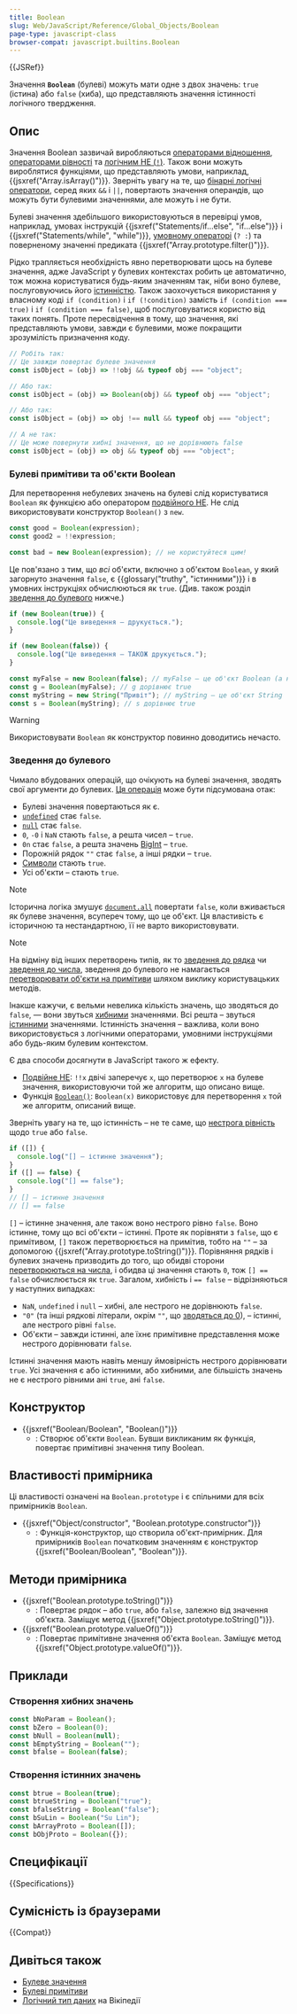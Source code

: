 ```yaml
---
title: Boolean
slug: Web/JavaScript/Reference/Global_Objects/Boolean
page-type: javascript-class
browser-compat: javascript.builtins.Boolean
---
```


{{JSRef}}

Значення **`Boolean`** (булеві) можуть мати одне з двох значень: `true` (істина) або `false` (хиба), що представляють значення істинності логічного твердження.

## Опис

Значення Boolean зазвичай виробляються [операторами відношення](/uk/docs/Web/JavaScript/Reference/Operators#operatory-vidnoshennia), [операторами рівності](/uk/docs/Web/JavaScript/Reference/Operators#operatory-rivnosti) та [логічним НЕ (`!`)](/uk/docs/Web/JavaScript/Reference/Operators/Logical_NOT). Також вони можуть вироблятися функціями, що представляють умови, наприклад, {{jsxref("Array.isArray()")}}. Зверніть увагу на те, що [бінарні логічні оператори](/uk/docs/Web/JavaScript/Reference/Operators#binarni-lohichni-operatory), серед яких `&&` і `||`, повертають значення операндів, що можуть бути булевими значеннями, але можуть і не бути.

Булеві значення здебільшого використовуються в перевірці умов, наприклад, умовах інструкцій {{jsxref("Statements/if...else", "if...else")}} і {{jsxref("Statements/while", "while")}}, [умовному операторі](/uk/docs/Web/JavaScript/Reference/Operators/Conditional_operator) (`? :`) та поверненому значенні предиката {{jsxref("Array.prototype.filter()")}}.

Рідко трапляється необхідність явно перетворювати щось на булеве значення, адже JavaScript у булевих контекстах робить це автоматично, тож можна користуватися будь-яким значенням так, ніби воно булеве, послуговуючись його [істинністю](#zvedennia-do-bulevoho). Також заохочується використання у власному коді `if (condition)` і `if (!condition)` замість `if (condition === true)` і `if (condition === false)`, щоб послуговуватися користю від таких понять. Проте пересвідчення в тому, що значення, які представляють умови, завжди є булевими, може покращити зрозумілість призначення коду.

```js
// Робіть так:
// Це завжди повертає булеве значення
const isObject = (obj) => !!obj && typeof obj === "object";

// Або так:
const isObject = (obj) => Boolean(obj) && typeof obj === "object";

// Або так:
const isObject = (obj) => obj !== null && typeof obj === "object";

// А не так:
// Це може повернути хибні значення, що не дорівнюють false
const isObject = (obj) => obj && typeof obj === "object";
```

### Булеві примітиви та об'єкти Boolean

Для перетворення небулевих значень на булеві слід користуватися `Boolean` як функцією або оператором [подвійного НЕ](/uk/docs/Web/JavaScript/Reference/Operators/Logical_NOT#podviine-ne-). Не слід використовувати конструктор `Boolean()` з `new`.

```js example-good
const good = Boolean(expression);
const good2 = !!expression;
```

```js example-bad
const bad = new Boolean(expression); // не користуйтеся цим!
```

Це пов'язано з тим, що _всі_ об'єкти, включно з об'єктом `Boolean`, у який загорнуто значення `false`, є {{glossary("truthy", "істинними")}} і в умовних інструкціях обчислюються як `true`. (Див. також розділ [зведення до булевого](#zvedennia-do-bulevoho) нижче.)

```js
if (new Boolean(true)) {
  console.log("Це виведення – друкується.");
}

if (new Boolean(false)) {
  console.log("Це виведення – ТАКОЖ друкується.");
}

const myFalse = new Boolean(false); // myFalse – це об'єкт Boolean (а не примітивне значення false)
const g = Boolean(myFalse); // g дорівнює true
const myString = new String("Привіт"); // myString – це об'єкт String
const s = Boolean(myString); // s дорівнює true
```

> [!WARNING]
> Використовувати `Boolean` як конструктор повинно доводитись нечасто.

### Зведення до булевого

Чимало вбудованих операцій, що очікують на булеві значення, зводять свої аргументи до булевих. [Ця операція](https://tc39.es/ecma262/multipage/abstract-operations.html#sec-toboolean) може бути підсумована отак:

- Булеві значення повертаються як є.
- [`undefined`](/uk/docs/Web/JavaScript/Reference/Global_Objects/undefined) стає `false`.
- [`null`](/uk/docs/Web/JavaScript/Reference/Operators/null) стає `false`.
- `0`, `-0` і `NaN` стають `false`, а решта чисел – `true`.
- `0n` стає `false`, а решта значень [BigInt](/uk/docs/Web/JavaScript/Reference/Global_Objects/BigInt) – `true`.
- Порожній рядок `""` стає `false`, а інші рядки – `true`.
- [Символи](/uk/docs/Web/JavaScript/Reference/Global_Objects/Symbol) стають `true`.
- Усі об'єкти – стають `true`.

> [!NOTE]
> Історична логіка змушує [`document.all`](/uk/docs/Web/API/Document/all) повертати `false`, коли вживається як булеве значення, всупереч тому, що це об'єкт. Ця властивість є історичною та нестандартною, її не варто використовувати.

> [!NOTE]
> На відміну від інших перетворень типів, як то [зведення до рядка](/uk/docs/Web/JavaScript/Reference/Global_Objects/String#zvedennia-do-riadka) чи [зведення до числа](/uk/docs/Web/JavaScript/Reference/Global_Objects/Number#zvedennia-do-chysla), зведення до булевого не намагається [перетворювати об'єкти на примітиви](/uk/docs/Web/JavaScript/Data_structures#zvedennia-do-prymityva) шляхом виклику користувацьких методів.

Інакше кажучи, є вельми невелика кількість значень, що зводяться до `false`, — вони звуться [хибними](/uk/docs/Glossary/Falsy) значеннями. Всі решта – звуться [істинними](/uk/docs/Glossary/Truthy) значеннями. Істинність значення – важлива, коли воно використовується з логічними операторами, умовними інструкціями або будь-яким булевим контекстом.

Є два способи досягнути в JavaScript такого ж ефекту.

- [Подвійне НЕ](/uk/docs/Web/JavaScript/Reference/Operators/Logical_NOT#podviine-ne-): `!!x` двічі заперечує `x`, що перетворює `x` на булеве значення, використовуючи той же алгоритм, що описано вище.
- Функція [`Boolean()`](/uk/docs/Web/JavaScript/Reference/Global_Objects/Boolean/Boolean): `Boolean(x)` використовує для перетворення `x` той же алгоритм, описаний вище.

Зверніть увагу на те, що істинність – не те саме, що [нестрога рівність](/uk/docs/Web/JavaScript/Reference/Operators/Equality) щодо `true` або `false`.

```js
if ([]) {
  console.log("[] – істинне значення");
}
if ([] == false) {
  console.log("[] == false");
}
// [] – істинне значення
// [] == false
```

`[]` – істинне значення, але також воно нестрого рівно `false`. Воно істинне, тому що всі об'єкти – істинні. Проте як порівняти з `false`, що є примітивом, `[]` також перетворюється на примітив, тобто на `""` – за допомогою {{jsxref("Array.prototype.toString()")}}. Порівняння рядків і булевих значень призводить до того, що обидві сторони [перетворюються на числа](/uk/docs/Web/JavaScript/Reference/Global_Objects/Number#zvedennia-do-chysla), і обидва ці значення стають `0`, тож `[] == false` обчислюється як `true`. Загалом, хибність і `== false` – відрізняються у наступних випадках:

- `NaN`, `undefined` і `null` – хибні, але нестрого не дорівнюють `false`.
- `"0"` (та інші рядкові літерали, окрім `""`, що [зводяться до 0](/uk/docs/Web/JavaScript/Reference/Global_Objects/Number#zvedennia-do-chysla)), – істинні, але нестрого рівні `false`.
- Об'єкти – завжди істинні, але їхнє примітивне представлення може нестрого дорівнювати `false`.

Істинні значення мають навіть меншу ймовірність нестрого дорівнювати `true`. Усі значення є або істинними, або хибними, але більшість значень не є нестрого рівними ані `true`, ані `false`.

## Конструктор

- {{jsxref("Boolean/Boolean", "Boolean()")}}
  - : Створює об'єкти `Boolean`. Бувши викликаним як функція, повертає примітивні значення типу Boolean.

## Властивості примірника

Ці властивості означені на `Boolean.prototype` і є спільними для всіх примірників `Boolean`.

- {{jsxref("Object/constructor", "Boolean.prototype.constructor")}}
  - : Функція-конструктор, що створила об'єкт-примірник. Для примірників `Boolean` початковим значенням є конструктор {{jsxref("Boolean/Boolean", "Boolean")}}.

## Методи примірника

- {{jsxref("Boolean.prototype.toString()")}}
  - : Повертає рядок – або `true`, або `false`, залежно від значення об'єкта. Заміщує метод {{jsxref("Object.prototype.toString()")}}.
- {{jsxref("Boolean.prototype.valueOf()")}}
  - : Повертає примітивне значення об'єкта `Boolean`. Заміщує метод {{jsxref("Object.prototype.valueOf()")}}.

## Приклади

### Створення хибних значень

```js
const bNoParam = Boolean();
const bZero = Boolean(0);
const bNull = Boolean(null);
const bEmptyString = Boolean("");
const bfalse = Boolean(false);
```

### Створення істинних значень

```js
const btrue = Boolean(true);
const btrueString = Boolean("true");
const bfalseString = Boolean("false");
const bSuLin = Boolean("Su Lin");
const bArrayProto = Boolean([]);
const bObjProto = Boolean({});
```

## Специфікації

{{Specifications}}

## Сумісність із браузерами

{{Compat}}

## Дивіться також

- [Булеве значення](/uk/docs/Glossary/Boolean)
- [Булеві примітиви](/uk/docs/Web/JavaScript/Data_structures#typ-boolean)
- [Логічний тип даних](https://uk.wikipedia.org/wiki/%D0%9B%D0%BE%D0%B3%D1%96%D1%87%D0%BD%D0%B8%D0%B9_%D1%82%D0%B8%D0%BF_%D0%B4%D0%B0%D0%BD%D0%B8%D1%85) на Вікіпедії
